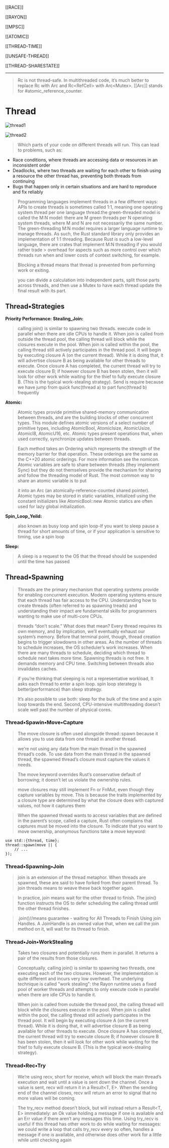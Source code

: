 [[RACE]]

[[RAYON]]

[[MPSC]]

[[ATOMIC]]

[[THREAD-TIME]]

[[UNSAFE-THREAD]]

[[THREAD-SHARESTATE]]

---

> Rc<T> is not thread-safe. In multithreaded code, it’s much better to replace Rc<T> with Arc<T> and Rc<RefCell<T>> with Arc<Mutex<T>>. [[Arc]] stands for #atomic_reference_counter.


# Thread

![thread1](../rust/assets/images/thread1.JPG)

![thread2](../rust/assets/images/thread2.JPG)

> Which parts of your code on different threads will run. This can lead to problems, such as:

- Race conditions, where threads are accessing data or resources in an inconsistent order
- Deadlocks, where two threads are waiting for each other to finish using a resource the other thread has, preventing both threads from continuing
- Bugs that happen only in certain situations and are hard to reproduce and fix reliably

> Programming languages implement threads in a few different ways:
> APIs to create threads is sometimes called 1:1, meaning one operating system thread per one language thread.the green-threaded model is called the M:N model: there are M green threads per N operating system threads, where M and N are not necessarily the same number.
> The green-threading M:N model requires a larger language runtime to manage threads.
> As such, the Rust standard library only provides an implementation of 1:1 threading.
> Because Rust is such a low-level language, there are crates that implement M:N threading if you would rather trade > overhead for aspects such as more control over which threads run when and lower costs of context switching, for example.

> Blocking a thread means that thread is prevented from performing work or exiting.

> you can divide a calculation into independent parts, split those parts across threads, and then use a Mutex<T> to have each thread update the final result with its part.

## Thread•Strategies

**Priority Performance:**
**Stealing_Join:**
> calling join() is similar to spawning two threads.
> execute code in parallel when there are idle CPUs to handle it.
> When join is called from outside the thread pool, the calling thread will block while the closures execute in the pool. When join is called within the pool, the calling thread still actively participates in the thread pool. It will begin by executing closure A (on the current thread). While it is doing that, it will advertise closure B as being available for other threads to execute. Once closure A has completed, the current thread will try to execute closure B; if however closure B has been stolen, then it will look for other work while waiting for the thief to fully execute closure B. (This is the typical work-stealing strategy).
> Send is require because we have jump from quick func(thread a) to part func(thread b) frequently

**Atomic:**
> Atomic types provide primitive shared-memory communication between threads, and are the building blocks of other concurrent types.
>This module defines atomic versions of a select number of primitive types, including AtomicBool, AtomicIsize, AtomicUsize, AtomicI8, AtomicU16, etc. Atomic types present operations that, when used correctly, synchronize updates between threads.

> Each method takes an Ordering which represents the strength of the memory barrier for that operation. These orderings are the same as the C++20 atomic orderings. For more information see the nomicon.
>Atomic variables are safe to share between threads (they implement Sync) but they do not themselves provide the mechanism for sharing and follow the threading model of Rust. The most common way to share an atomic variable is to put 

> it into an Arc (an atomically-reference-counted shared pointer).
> Atomic types may be stored in static variables, initialized using the constant initializers like AtomicBool::new Atomic statics are often used for lazy global initialization.

**Spin_Loop_Yeild:**
> also known as busy loop and spin loop-If you want to sleep pause a thread for short amounts of time, or if your application is sensitive to timing, use a spin loop

**Sleep:**
> A sleep is a request to the OS that the thread should be suspended until the time has passed

## Thread•Spawning
>Threads are the primary mechanism that operating systems provide for enabling concurrent execution. Modern operating systems ensure that each thread has fair access to the CPU. Understanding how to create threads (often referred to as spawning treads) and understanding their impact are fundamental skills for programmers wanting to make use of multi-core CPUs.

> threads “don’t scale.” What does that mean?
>Every thread requires its own memory, and by implication, we’ll eventually exhaust our system’s memory. Before that terminal point, though, thread creation begins to trigger slowdowns in other areas. As the number of threads to schedule increases, the OS scheduler’s work increases. When there are many threads to schedule, deciding which thread to schedule next takes more time.
> Spawning threads is not free. It demands memory and CPU time. Switching between threads also invalidates caches.

> if you’re thinking that sleeping is not a representative workload, It asks each thread to enter a spin loop. spin loop sterategy is better(performance) than sleep strategy.

> It’s also possible to use both: sleep for the bulk of the time and a spin loop towards the end.
> Second, CPU-intensive multithreading doesn’t scale well past the number of physical cores.

### Thread•Spawin•Move•Capture
> The move closure is often used alongside thread::spawn because it allows you to use data from one thread in another thread.

> we’re not using any data from the main thread in the spawned thread’s code. To use data from the main thread in the spawned thread, the spawned thread’s closure must capture the values it needs.

> The move keyword overrides Rust’s conservative default of borrowing; it doesn’t let us violate the ownership rules.

> move closures may still implement Fn or FnMut, even though they capture variables by move. This is because the traits implemented by a closure type are determined by what the closure does with captured values, not how it captures them

> When the spawned thread wants to access variables that are defined in the parent’s scope, called a capture, Rust often complains that captures must be moved into the closure. To indicate that you want to move ownership, anonymous functions take a move keyword:
```rust,no_run
use std::{thread, time};
thread::spawn(move || {
    // ...
});
```

### Thread•Spawning•Join

> join is an extension of the thread metaphor. When threads are spawned, these are said to have forked from their parent thread. To join threads means to weave these back together again.

> In practice, join means wait for the other thread to finish. The join() function instructs the OS to defer scheduling the calling thread until the other thread finishes.

> .join()//means guarantee - waiting for All Threads to Finish Using join Handles. A JoinHandle is an owned value that, when we call the join method on it, will wait for its thread to finish.


### Thread•Join•WorkStealing

> Takes two closures and potentially runs them in parallel. It returns a pair of the results from those closures.

> Conceptually, calling join() is similar to spawning two threads, one executing each of the two closures. However, the implementation is quite different and incurs very low overhead. The underlying technique is called "work stealing": the Rayon runtime uses a fixed pool of worker threads and attempts to only execute code in parallel when there are idle CPUs to handle it.

> When join is called from outside the thread pool, the calling thread will block while the closures execute in the pool. When join is called within the pool, the calling thread still actively participates in the thread pool. It will begin by executing closure A (on the current thread). While it is doing that, it will advertise closure B as being available for other threads to execute. Once closure A has completed, the current thread will try to execute closure B; if 
> however closure B has been stolen, then it will look for other work while waiting for the thief to fully execute closure B. (This is the typical work-stealing strategy).


### Thread•Rec•Try

> We’re using recv, short for receive, which will block the main thread’s execution and wait until a value is sent down the channel. Once a value is sent, recv will return it in a Result<T, E>. When the sending end of the channel closes, recv will return an error to signal that no more values will be coming.

> The try_recv method doesn’t block, but will instead return a Result<T, E> immediately: an Ok value holding a message if one is available and an Err value if there aren’t any messages this time. Using try_recv is useful if this thread has other work to do while waiting for messages: we could write a loop that calls try_recv every so often, handles a message if one is available, and otherwise does other work for a little while until checking again
